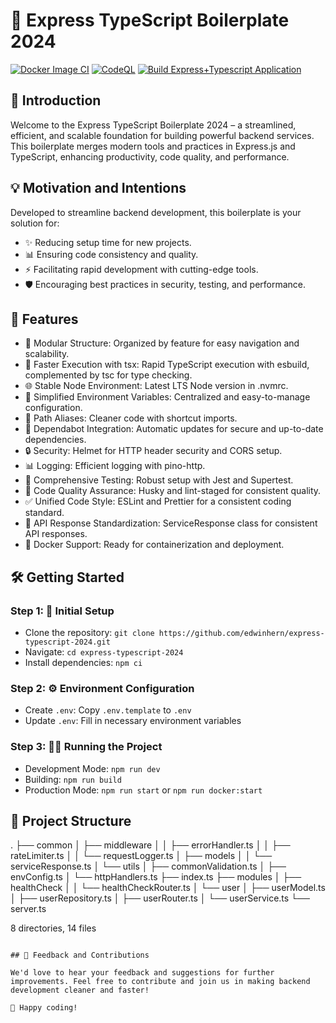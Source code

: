 # 🚀 Express TypeScript Boilerplate 2024

[![Docker Image CI](https://github.com/edwinhern/express-typescript-2024/actions/workflows/docker-image.yml/badge.svg?branch=master)](https://github.com/edwinhern/express-typescript-2024/actions/workflows/docker-image.yml)
[![CodeQL](https://github.com/edwinhern/express-typescript-2024/actions/workflows/codeql.yml/badge.svg)](https://github.com/edwinhern/express-typescript-2024/actions/workflows/codeql.yml)
[![Build Express+Typescript Application](https://github.com/edwinhern/express-typescript-2024/actions/workflows/test.yml/badge.svg)](https://github.com/edwinhern/express-typescript-2024/actions/workflows/test.yml)

## 🌟 Introduction

Welcome to the Express TypeScript Boilerplate 2024 – a streamlined, efficient, and scalable foundation for building powerful backend services. This boilerplate merges modern tools and practices in Express.js and TypeScript, enhancing productivity, code quality, and performance.

## 💡 Motivation and Intentions

Developed to streamline backend development, this boilerplate is your solution for:

- ✨ Reducing setup time for new projects.
- 📊 Ensuring code consistency and quality.
- ⚡ Facilitating rapid development with cutting-edge tools.
- 🛡️ Encouraging best practices in security, testing, and performance.

## 🚀 Features

- 📁 Modular Structure: Organized by feature for easy navigation and scalability.
- 💨 Faster Execution with tsx: Rapid TypeScript execution with esbuild, complemented by tsc for type checking.
- 🌐 Stable Node Environment: Latest LTS Node version in .nvmrc.
- 🔧 Simplified Environment Variables: Centralized and easy-to-manage configuration.
- 🔗 Path Aliases: Cleaner code with shortcut imports.
- 🔄 Dependabot Integration: Automatic updates for secure and up-to-date dependencies.
- 🔒 Security: Helmet for HTTP header security and CORS setup.
- 📊 Logging: Efficient logging with pino-http.
- 🧪 Comprehensive Testing: Robust setup with Jest and Supertest.
- 🔑 Code Quality Assurance: Husky and lint-staged for consistent quality.
- ✅ Unified Code Style: ESLint and Prettier for a consistent coding standard.
- 📃 API Response Standardization: ServiceResponse class for consistent API responses.
- 🐳 Docker Support: Ready for containerization and deployment.

## 🛠️ Getting Started

### Step 1: 🚀 Initial Setup

- Clone the repository: `git clone https://github.com/edwinhern/express-typescript-2024.git`
- Navigate: `cd express-typescript-2024`
- Install dependencies: `npm ci`

### Step 2: ⚙️ Environment Configuration

- Create `.env`: Copy `.env.template` to `.env`
- Update `.env`: Fill in necessary environment variables

### Step 3: 🏃‍♂️ Running the Project

- Development Mode: `npm run dev`
- Building: `npm run build`
- Production Mode: `npm run start` or `npm run docker:start`

## 📁 Project Structure

.
├── common
│   ├── middleware
│   │   ├── errorHandler.ts
│   │   ├── rateLimiter.ts
│   │   └── requestLogger.ts
│   ├── models
│   │   └── serviceResponse.ts
│   └── utils
│       ├── commonValidation.ts
│       ├── envConfig.ts
│       └── httpHandlers.ts
├── index.ts
├── modules
│   ├── healthCheck
│   │   └── healthCheckRouter.ts
│   └── user
│       ├── userModel.ts
│       ├── userRepository.ts
│       ├── userRouter.ts
│       └── userService.ts
└── server.ts

8 directories, 14 files

```

## 🤝 Feedback and Contributions

We'd love to hear your feedback and suggestions for further improvements. Feel free to contribute and join us in making backend development cleaner and faster!

🎉 Happy coding!
